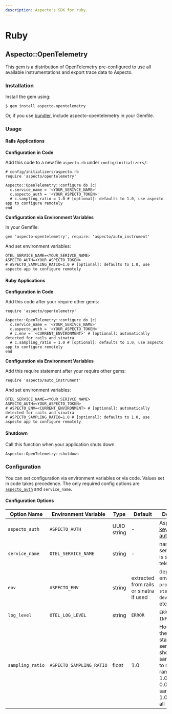```yaml
---
description: Aspecto's SDK for ruby.
---
```


# Ruby

## Aspecto::OpenTelemetry

This gem is a distribution of OpenTelemetry pre-configured to use all available instrumentations and export trace data to Aspecto.

### Installation

Install the gem using:

```
$ gem install aspecto-opentelemetry
```

Or, if you use [bundler](https://bundler.io), include aspecto-opentelemetry in your Gemfile.

### Usage

#### Rails Applications

**Configuration in Code**

Add this code to a new file `aspecto.rb` under `config/initializers/`:

```
# config/initializers/aspecto.rb
require 'aspecto/opentelemetry'

Aspecto::OpenTelemetry::configure do |c|
  c.service_name = '<YOUR_SERIVCE_NAME>'
  c.aspecto_auth = '<YOUR_ASPECTO_TOKEN>'
  # c.sampling_ratio = 1.0 # [optional]: defaults to 1.0, use aspecto app to configure remotely
end
```

**Configuration via Environment Variables**

In your Gemfile:

```
gem 'aspecto-opentelemetry', require: 'aspecto/auto_instrument'
```

And set environment variables:

```
OTEL_SERVICE_NAME=<YOUR_SERIVCE_NAME>
ASPECTO_AUTH=<YOUR_ASPECTO_TOKEN>
# ASPECTO_SAMPLING_RATIO=1.0 # [optional]: defaults to 1.0, use aspecto app to configure remotely
```

#### Ruby Applications

**Configuration in Code**

Add this code after your require other gems:

```
require 'aspecto/opentelemetry'

Aspecto::OpenTelemetry::configure do |c|
  c.service_name = '<YOUR_SERIVCE_NAME>'
  c.aspecto_auth = '<YOUR_ASPECTO_TOKEN>'
  # c.env = '<CURRENT_ENVIRONMENT>' # [optional]: automatically detected for rails and sinatra
  # c.sampling_ratio = 1.0 # [optional]: defaults to 1.0, use aspecto app to configure remotely
end
```

**Configuration via Environment Variables**

Add this require statement after your require other gems:

```
require 'aspecto/auto_instrument'
```

And set environment variables:

```
OTEL_SERVICE_NAME=<YOUR_SERIVCE_NAME>
ASPECTO_AUTH=<YOUR_ASPECTO_TOKEN>
# ASPECTO_ENV=<CURRENT_ENVIRONMENT> # [optional]: automatically detected for rails and sinatra
# ASPECTO_SAMPLING_RATIO=1.0 # [optional]: defaults to 1.0, use aspecto app to configure remotely
```

#### Shutdown

Call this function when your application shuts down

```
Aspecto::OpenTelemetry::shutdown
```

### Configuration

You can set configuration via environment variables or via code. Values set in code takes precedence. The only required config options are [`aspecto_auth`](https://app.aspecto.io/app/integration/api-key) and `service_name`.

#### Configuration Options

| Option Name      | Environment Variable     | Type        | Default                                 | Description                                                                                                                                           |
| ---------------- | ------------------------ | ----------- | --------------------------------------- | ----------------------------------------------------------------------------------------------------------------------------------------------------- |
| `aspecto_auth`   | `ASPECTO_AUTH`           | UUID string | -                                       | Aspecto's [API key for authentication](https://app.aspecto.io/app/integration/api-key)                                                                |
| `service_name`   | `OTEL_SERVICE_NAME`      | string      | -                                       | name of the service which is sending telemetry                                                                                                        |
| `env`            | `ASPECTO_ENV`            | string      | extracted from rails or sinatra if used | deployment environment: `production` / `staging` / `development`, etc.                                                                                |
| `log_level`      | `OTEL_LOG_LEVEL`         | string      | `ERROR`                                 | `ERROR` / `WARN` / `INFO`, etc.                                                                                                                       |
| `sampling_ratio` | `ASPECTO_SAMPLING_RATIO` | float       | 1.0                                     | How many of the traces starting in this service should be sampled. set to number in range \[0.0, 1.0] where 0.0 is no sampling, and 1.0 is sample all |

